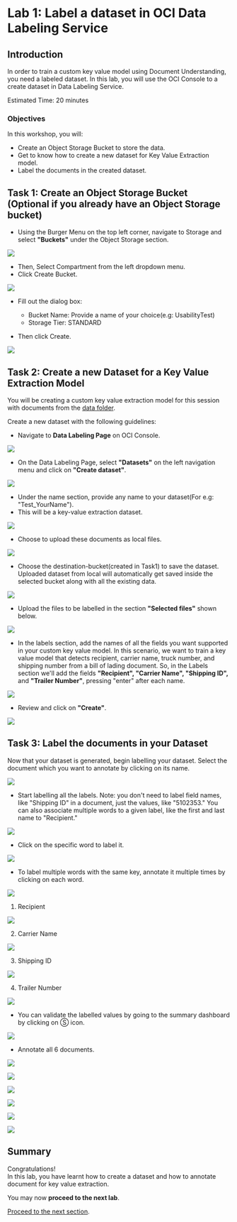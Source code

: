 # Lab 1: Label a dataset in OCI Data Labeling Service
## Introduction

In order to train a custom key value model using Document Understanding, you need a labeled dataset. In this lab, you will use the OCI Console to a create dataset in Data Labeling Service.

Estimated Time: 20 minutes


### Objectives

In this workshop, you will:

* Create an Object Storage Bucket to store the data.
* Get to know how to create a new dataset for Key Value Extraction model. 
* Label the documents in the created dataset.

## **Task 1:** Create an Object Storage Bucket (Optional if you already have an Object Storage bucket)
* Using the Burger Menu on the top left corner, navigate to Storage and select **"Buckets"** under the Object Storage section.

![](./images/bucket1.png)

* Then, Select Compartment from the left dropdown menu.
* Click Create Bucket.

![](./images/bucket2.png)

* Fill out the dialog box:

  * Bucket Name: Provide a name of your choice(e.g: UsabilityTest)
  * Storage Tier: STANDARD

* Then click Create.

![](./images/bucket3.png)

## **Task 2:** Create a new Dataset for a Key Value Extraction Model

You will be creating a custom key value extraction model for this session with documents from the [data folder](./data).

Create a new dataset with the following guidelines:
* Navigate to **Data Labeling Page** on OCI Console.

![](./images/dataset1.png)

* On the Data Labeling Page, select **"Datasets"** on the left navigation menu and click on **"Create dataset"**.

![](./images/dataset2.png)

* Under the name section, provide any name to your dataset(For e.g: "Test_YourName").
* This will be a key-value extraction dataset.

![](./images/dataset3.png)

* Choose to upload these documents as local files.

![](./images/dataset4.png)

* Choose the destination-bucket(created in Task1) to save the dataset.
  Uploaded dataset from local will automatically get saved inside the selected bucket along with all the existing data.

![](./images/dataset5.png)

* Upload the files to be labelled in the section **"Selected files"** shown below.

![](./images/dataset6.png)

* In the labels section, add the names of all the fields you want supported in your custom key value model. In this scenario, we want to train a key value model that detects recipient, carrier name, truck number, and shipping number from a bill of lading document. So, in the Labels section we'll add the fields **"Recipient", "Carrier Name", "Shipping ID",** and **"Trailer Number"**, pressing "enter" after each name. 

![](./images/dataset7.png)

* Review and click on **"Create"**.

![](./images/dataset8.png)

## **Task 3:** Label the documents in your Dataset

Now that your dataset is generated, begin labelling your dataset. Select the document which you want to annotate by clicking on its name.

![](./images/label14.png)

* Start labelling all the labels. Note: you don't need to label field names, like "Shipping ID" in a document, just the values, like "5102353." You can also associate multiple words to a given label, like the first and last name to "Recipient."

![](./images/label1.png)

* Click on the specific word to label it.

![](./images/label15.png)

* To label multiple words with the same key, annotate it multiple times by clicking on each word.

![](./images/label13.png)

  1. Recipient

![](./images/label2.png)

  2. Carrier Name

![](./images/label3.png)

  3. Shipping ID

![](./images/label4.png)

  4. Trailer Number

![](./images/label5.png)

* You can validate the labelled values by going to the summary dashboard by clicking on Ⓢ icon.

![](./images/label12.png)

* Annotate all 6 documents.

![](./images/label6.png)

![](./images/label7.png)

![](./images/label8.png)

![](./images/label9.png)

![](./images/label10.png)

![](./images/label11.png)

## **Summary**

Congratulations! </br>
In this lab, you have learnt how to create a dataset and how to annotate document for key value extraction.

You may now **proceed to the next lab**.

[Proceed to the next section](./lab-02-model_training.md).

